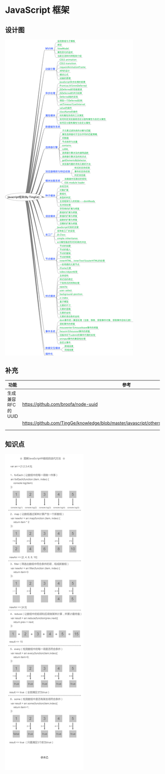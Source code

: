 # JavaScript 框架

## 设计图

![javascript framework](https://raw.githubusercontent.com/TingGe/knowledge/master/javascript/asset/javascript_framework_by_tingge.png)

## 补充

| 功能              | 参考                                       |      |
| --------------- | ---------------------------------------- | ---- |
| 生成兼容 RFC 的 UUID | https://github.com/broofa/node-uuid      |      |
|                 | https://github.com/TingGe/knowledge/blob/master/javascript/others/javascript.algorithms/Math.uuid.js |      |
|                 |                                          |      |
|                 |                                          |      |

## 知识点

![](./asset/js_array_iteration.jpg)